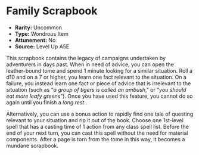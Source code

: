 
# Family Scrapbook

* **Rarity:** Uncommon
* **Type:** Wondrous Item
* **Attunement:** No
* **Source:** Level Up A5E


This scrapbook contains the legacy of campaigns undertaken by adventurers in days past. When in need of advice, you can open the leather-bound tome and spend 1 minute looking for a similar situation. Roll a d10 and on a 7 or higher, you learn one fact relevant to the situation. On a failure, you instead learn one fact or piece of advice that is irrelevant to the situation (such as “_a group of tigers is called an ambush_,” or “_you should eat more leafy greens_”). Once you have used this feature, you cannot do so again until you finish a _long rest_ .

Alternatively, you can use a bonus action to rapidly find one tale of questing relevant to your situation and rip it out of the book. Choose one 1st-level spell that has a casting time of 1 action from any class spell list. Before the end of your next turn, you can cast this spell without the need for material components. After a page is torn from the tome in this way, it becomes a mundane scrapbook.
